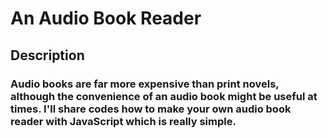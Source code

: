 # An Audio Book Reader

## Description
### Audio books are far more expensive than print novels, although the convenience of an audio book might be useful at times. I'll share codes how to make your own audio book reader with JavaScript which is really simple.